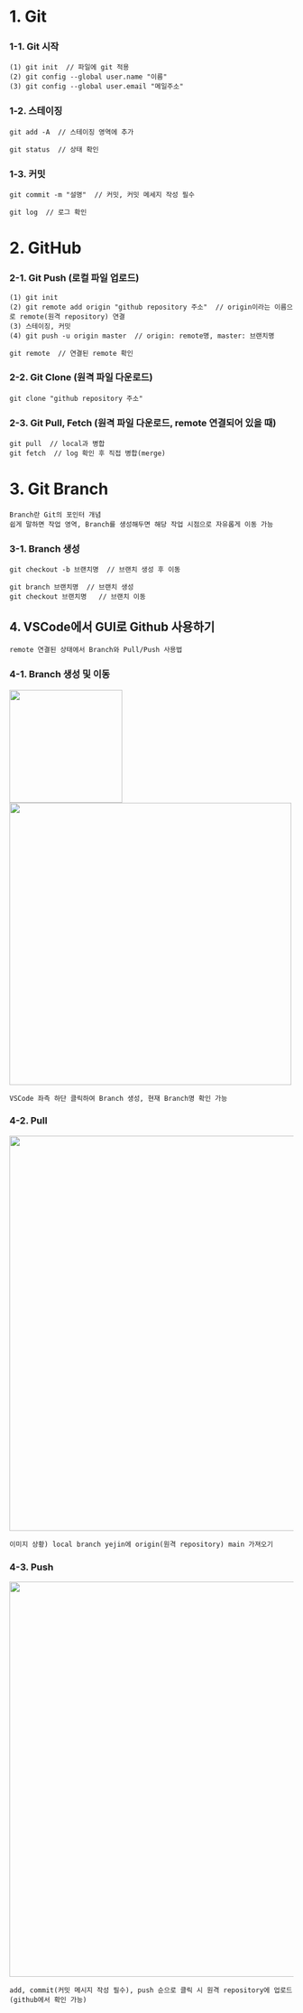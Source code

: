 # 1. Git

### 1-1. Git 시작
    (1) git init  // 파일에 git 적용
    (2) git config --global user.name "이름"  
    (3) git config --global user.email "메일주소"  

### 1-2. 스테이징
    git add -A  // 스테이징 영역에 추가   
    
    git status  // 상태 확인
    
### 1-3. 커밋
    git commit -m "설명"  // 커밋, 커밋 메세지 작성 필수
    
    git log  // 로그 확인


# 2. GitHub

### 2-1. Git Push (로컬 파일 업로드)
    (1) git init
    (2) git remote add origin "github repository 주소"  // origin이라는 이름으로 remote(원격 repository) 연결
    (3) 스테이징, 커밋
    (4) git push -u origin master  // origin: remote명, master: 브랜치명
    
    git remote  // 연결된 remote 확인

### 2-2. Git Clone (원격 파일 다운로드)
    git clone "github repository 주소"
    
### 2-3. Git Pull, Fetch (원격 파일 다운로드, remote 연결되어 있을 때)
    git pull  // local과 병합
    git fetch  // log 확인 후 직접 병합(merge) 


# 3. Git Branch
    Branch란 Git의 포인터 개념
    쉽게 말하면 작업 영역, Branch를 생성해두면 해당 작업 시점으로 자유롭게 이동 가능

### 3-1. Branch 생성
    git checkout -b 브랜치명  // 브랜치 생성 후 이동  
    
    git branch 브랜치명  // 브랜치 생성
    git checkout 브랜치명   // 브랜치 이동

    
## 4. VSCode에서 GUI로 Github 사용하기
    remote 연결된 상태에서 Branch와 Pull/Push 사용법

### 4-1. Branch 생성 및 이동
<img width="200px" src="https://user-images.githubusercontent.com/50562634/158763631-f338f63d-c0d5-4160-ac0c-95e161008894.png"/> <img width="500px" src="https://user-images.githubusercontent.com/50562634/158763867-8993bb51-2063-4f35-afb3-cd08e8a39ed6.png"/>

    VSCode 좌측 하단 클릭하여 Branch 생성, 현재 Branch명 확인 가능
    
### 4-2. Pull
<img width="700px" src="https://user-images.githubusercontent.com/50562634/158764489-42cfba21-fec8-4ce0-b0e6-52c00b314cd3.png"/>

    이미지 상황) local branch yejin에 origin(원격 repository) main 가져오기
    
### 4-3. Push
<img width="700px" src="https://user-images.githubusercontent.com/50562634/158764979-e65b4d67-d5e7-4e89-bf64-99f5b8754a58.png"/>

    add, commit(커밋 메시지 작성 필수), push 순으로 클릭 시 원격 repository에 업로드(github에서 확인 가능)

